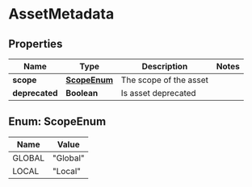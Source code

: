 

# AssetMetadata


## Properties

| Name | Type | Description | Notes |
|------------ | ------------- | ------------- | -------------|
|**scope** | [**ScopeEnum**](#ScopeEnum) | The scope of the asset |  |
|**deprecated** | **Boolean** | Is asset deprecated |  |



## Enum: ScopeEnum

| Name | Value |
|---- | -----|
| GLOBAL | &quot;Global&quot; |
| LOCAL | &quot;Local&quot; |



